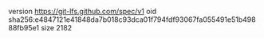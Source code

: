 version https://git-lfs.github.com/spec/v1
oid sha256:e4847121e41848da7b018c93dca01f794fdf93067fa055491e51b49888fb95e1
size 2182
